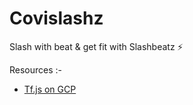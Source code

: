 # Covislashz
Slash with beat &amp; get fit with Slashbeatz ⚡ 


Resources :-

- [Tf.js on GCP](https://dev.to/alvardev/posenet-tensorflow-js-on-gcp-1934)
